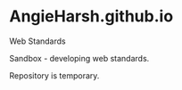 # AngieHarsh.github.io
Web Standards

Sandbox - developing web standards.

Repository is temporary.
